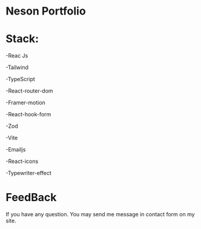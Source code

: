 # Neson Portfolio

<h1>Stack:</h1>

<p>-Reac Js</p>
<p>-Tailwind<p>
<p>-TypeScript</p>
<p>-React-router-dom</p>
<p>-Framer-motion</p>
<p>-React-hook-form</p>
<p>-Zod</p>
<p>-Vite</p>
<p>-Emailjs</p>
<p>-React-icons<p>
<p>-Typewriter-effect</p>

<h1>FeedBack </h1>
<p>If you have any question. You may send me message in contact form on my site.</p>
